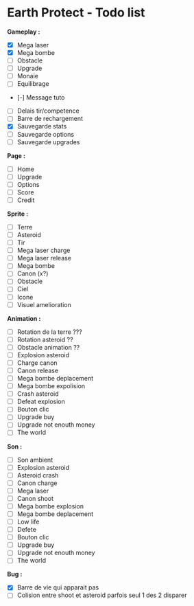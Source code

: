 # Earth Protect - Todo list

**Gameplay :**
* [x] Mega laser
* [x] Mega bombe
* [ ] Obstacle
* [ ] Upgrade
* [ ] Monaie
* [ ] Equilibrage
* [-] Message tuto
* [ ] Delais tir/competence
* [ ] Barre de rechargement
* [x] Sauvegarde stats
* [ ] Sauvegarde options
* [ ] Sauvegarde upgrades

**Page :**
* [ ] Home
* [ ] Upgrade
* [ ] Options
* [ ] Score
* [ ] Credit

**Sprite :**
* [ ] Terre
* [ ] Asteroid
* [ ] Tir
* [ ] Mega laser charge
* [ ] Mega laser release
* [ ] Mega bombe
* [ ] Canon (x?)
* [ ] Obstacle
* [ ] Ciel
* [ ] Icone
* [ ] Visuel amelioration

**Animation :**
* [ ] Rotation de la terre ???
* [ ] Rotation asteroid ??
* [ ] Obstacle animation  ??
* [ ] Explosion asteroid
* [ ] Charge canon
* [ ] Canon release
* [ ] Mega bombe deplacement
* [ ] Mega bombe expolision
* [ ] Crash asteroid
* [ ] Defeat explosion
* [ ] Bouton clic
* [ ] Upgrade buy
* [ ] Upgrade not enouth money
* [ ] The world

**Son :**
* [ ] Son ambient
* [ ] Explosion asteroid
* [ ] Asteroid crash
* [ ] Canon charge
* [ ] Mega laser
* [ ] Canon shoot
* [ ] Mega bombe explosion
* [ ] Mega bombe deplacement
* [ ] Low life
* [ ] Defete
* [ ] Bouton clic
* [ ] Upgrade buy
* [ ] Upgrade not enouth money
* [ ] The world

**Bug :**
* [x] Barre de vie qui apparait pas
* [ ] Colision entre shoot et asteroid parfois seul 1 des 2 disparer
